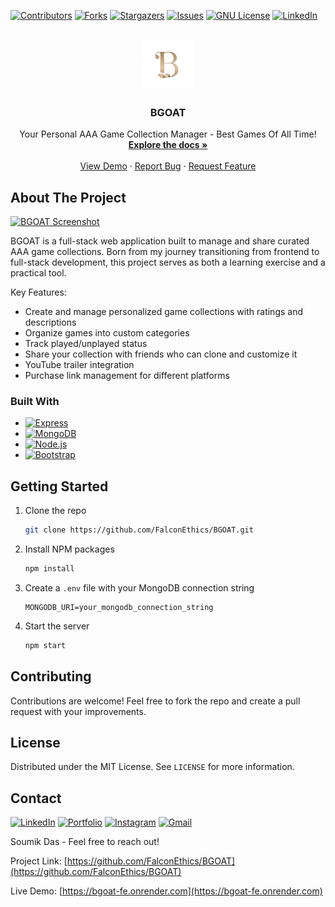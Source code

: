 <a name="readme-top"></a>
[![Contributors][contributors-shield]][contributors-url]
[![Forks][forks-shield]][forks-url]
[![Stargazers][stars-shield]][stars-url]
[![Issues][issues-shield]][issues-url]
[![GNU License][license-shield]][license-url]
[![LinkedIn][linkedin-shield]][linkedin-url]

<!-- PROJECT LOGO -->
<br />
<div align="center">
  <a href="https://github.com/FalconEthics/BGOAT">
    <img src="./public/images/logo.png" alt="Logo" width="80" height="80">
  </a>

<h3 align="center">BGOAT</h3>

  <p align="center">
    Your Personal AAA Game Collection Manager - Best Games Of All Time!
    <br />
    <a href="https://github.com/FalconEthics/BGOAT"><strong>Explore the docs »</strong></a>
    <br />
    <br />
    <a href="https://bgoat-fe.onrender.com">View Demo</a>
    ·
    <a href="https://github.com/FalconEthics/BGOAT/issues">Report Bug</a>
    ·
    <a href="https://github.com/FalconEthics/BGOAT/issues">Request Feature</a>
  </p>
</div>

## About The Project

[![BGOAT Screenshot][product-screenshot]](https://bgoat-fe.onrender.com)

BGOAT is a full-stack web application built to manage and share curated AAA game collections. Born from my journey
transitioning from frontend to full-stack development, this project serves as both a learning exercise and a practical
tool.

Key Features:

- Create and manage personalized game collections with ratings and descriptions
- Organize games into custom categories
- Track played/unplayed status
- Share your collection with friends who can clone and customize it
- YouTube trailer integration
- Purchase link management for different platforms

### Built With

* [![Express][Express.js]][Express-url]
* [![MongoDB][MongoDB]][MongoDB-url]
* [![Node.js][Node.js]][Node-url]
* [![Bootstrap][Bootstrap.com]][Bootstrap-url]

## Getting Started

1. Clone the repo
   ```sh
   git clone https://github.com/FalconEthics/BGOAT.git
   ```
2. Install NPM packages
   ```sh
   npm install
   ```
3. Create a `.env` file with your MongoDB connection string
   ```env
   MONGODB_URI=your_mongodb_connection_string
   ```
4. Start the server
   ```sh
   npm start
   ```

## Contributing

Contributions are welcome! Feel free to fork the repo and create a pull request with your improvements.

## License

Distributed under the MIT License. See `LICENSE` for more information.

## Contact

[![LinkedIn][linkedin-badge]][linkedin-url]
[![Portfolio][portfolio-badge]][portfolio-url]
[![Instagram][instagram-badge]][instagram-url]
[![Gmail][gmail-badge]][gmail-url]

Soumik Das - Feel free to reach out!

Project Link: [https://github.com/FalconEthics/BGOAT](https://github.com/FalconEthics/BGOAT)

Live Demo: [https://bgoat-fe.onrender.com](https://bgoat-fe.onrender.com)

<!-- MARKDOWN LINKS & IMAGES -->

[contributors-shield]: https://img.shields.io/github/contributors/FalconEthics/BGOAT.svg?style=for-the-badge

[contributors-url]: https://github.com/FalconEthics/BGOAT/graphs/contributors

[forks-shield]: https://img.shields.io/github/forks/FalconEthics/BGOAT.svg?style=for-the-badge

[forks-url]: https://github.com/FalconEthics/BGOAT/network/members

[stars-shield]: https://img.shields.io/github/stars/FalconEthics/BGOAT.svg?style=for-the-badge

[stars-url]: https://github.com/FalconEthics/BGOAT/stargazers

[issues-shield]: https://img.shields.io/github/issues/FalconEthics/BGOAT.svg?style=for-the-badge

[issues-url]: https://github.com/FalconEthics/BGOAT/issues

[license-shield]: https://img.shields.io/github/license/FalconEthics/BGOAT.svg?style=for-the-badge

[license-url]: https://github.com/FalconEthics/BGOAT/blob/main/LICENSE

[linkedin-shield]: https://img.shields.io/badge/-LinkedIn-black.svg?style=for-the-badge&logo=linkedin&colorB=555

[linkedin-url]: https://www.linkedin.com/in/soumik-das-profile/

[product-screenshot]: ./public/images/screenshot.png

[Express.js]: https://img.shields.io/badge/Express.js-404D59?style=for-the-badge

[Express-url]: https://expressjs.com/

[MongoDB]: https://img.shields.io/badge/MongoDB-4EA94B?style=for-the-badge&logo=mongodb&logoColor=white

[MongoDB-url]: https://www.mongodb.com/

[Node.js]: https://img.shields.io/badge/Node.js-43853D?style=for-the-badge&logo=node.js&logoColor=white

[Node-url]: https://nodejs.org/

[Bootstrap.com]: https://img.shields.io/badge/Bootstrap-563D7C?style=for-the-badge&logo=bootstrap&logoColor=white

[Bootstrap-url]: https://getbootstrap.com

[linkedin-badge]: https://img.shields.io/badge/LinkedIn-0077B5?style=for-the-badge&logo=linkedin&logoColor=white

[linkedin-url]: https://www.linkedin.com/in/soumik-das-profile/

[portfolio-badge]: https://img.shields.io/badge/Portfolio-255E63?style=for-the-badge&logo=About.me&logoColor=white

[portfolio-url]: https://mrsoumikdas.com/

[instagram-badge]: https://img.shields.io/badge/Instagram-E4405F?style=for-the-badge&logo=instagram&logoColor=white

[instagram-url]: https://www.instagram.com/account.soumik.das/

[gmail-badge]: https://img.shields.io/badge/Gmail-D14836?style=for-the-badge&logo=gmail&logoColor=white

[gmail-url]: mailto:mail2soumikdas@gmail.com